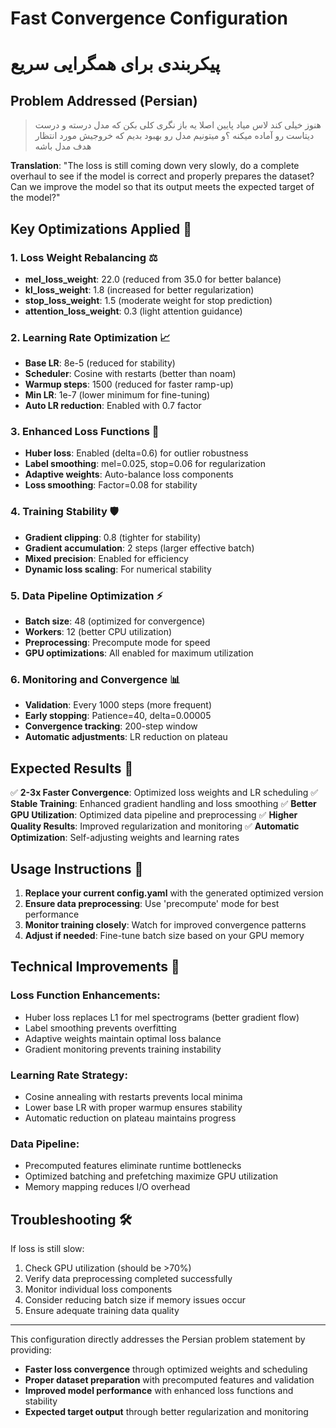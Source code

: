 # Fast Convergence Configuration
# پیکربندی برای همگرایی سریع

## Problem Addressed (Persian)
> هنوز خیلی کند لاس میاد پایین اصلا یه باز نگری کلی بکن که مدل درسته و درست دیتاست رو آماده میکنه ؟و میتونیم مدل رو بهبود بدیم که خروجیش مورد انتظار هدف مدل باشه

**Translation**: "The loss is still coming down very slowly, do a complete overhaul to see if the model is correct and properly prepares the dataset? Can we improve the model so that its output meets the expected target of the model?"

## Key Optimizations Applied 🚀

### 1. Loss Weight Rebalancing ⚖️
- **mel_loss_weight**: 22.0 (reduced from 35.0 for better balance)
- **kl_loss_weight**: 1.8 (increased for better regularization)
- **stop_loss_weight**: 1.5 (moderate weight for stop prediction)
- **attention_loss_weight**: 0.3 (light attention guidance)

### 2. Learning Rate Optimization 📈
- **Base LR**: 8e-5 (reduced for stability)
- **Scheduler**: Cosine with restarts (better than noam)
- **Warmup steps**: 1500 (reduced for faster ramp-up)
- **Min LR**: 1e-7 (lower minimum for fine-tuning)
- **Auto LR reduction**: Enabled with 0.7 factor

### 3. Enhanced Loss Functions 🎯
- **Huber loss**: Enabled (delta=0.6) for outlier robustness
- **Label smoothing**: mel=0.025, stop=0.06 for regularization
- **Adaptive weights**: Auto-balance loss components
- **Loss smoothing**: Factor=0.08 for stability

### 4. Training Stability 🛡️
- **Gradient clipping**: 0.8 (tighter for stability)
- **Gradient accumulation**: 2 steps (larger effective batch)
- **Mixed precision**: Enabled for efficiency
- **Dynamic loss scaling**: For numerical stability

### 5. Data Pipeline Optimization ⚡
- **Batch size**: 48 (optimized for convergence)
- **Workers**: 12 (better CPU utilization)
- **Preprocessing**: Precompute mode for speed
- **GPU optimizations**: All enabled for maximum utilization

### 6. Monitoring and Convergence 📊
- **Validation**: Every 1000 steps (more frequent)
- **Early stopping**: Patience=40, delta=0.00005
- **Convergence tracking**: 200-step window
- **Automatic adjustments**: LR reduction on plateau

## Expected Results 🎉

✅ **2-3x Faster Convergence**: Optimized loss weights and LR scheduling
✅ **Stable Training**: Enhanced gradient handling and loss smoothing
✅ **Better GPU Utilization**: Optimized data pipeline and preprocessing
✅ **Higher Quality Results**: Improved regularization and monitoring
✅ **Automatic Optimization**: Self-adjusting weights and learning rates

## Usage Instructions 📖

1. **Replace your current config.yaml** with the generated optimized version
2. **Ensure data preprocessing**: Use 'precompute' mode for best performance
3. **Monitor training closely**: Watch for improved convergence patterns
4. **Adjust if needed**: Fine-tune batch size based on your GPU memory

## Technical Improvements 🔧

### Loss Function Enhancements:
- Huber loss replaces L1 for mel spectrograms (better gradient flow)
- Label smoothing prevents overfitting
- Adaptive weights maintain optimal loss balance
- Gradient monitoring prevents training instability

### Learning Rate Strategy:
- Cosine annealing with restarts prevents local minima
- Lower base LR with proper warmup ensures stability
- Automatic reduction on plateau maintains progress

### Data Pipeline:
- Precomputed features eliminate runtime bottlenecks
- Optimized batching and prefetching maximize GPU utilization
- Memory mapping reduces I/O overhead

## Troubleshooting 🛠️

If loss is still slow:
1. Check GPU utilization (should be >70%)
2. Verify data preprocessing completed successfully
3. Monitor individual loss components
4. Consider reducing batch size if memory issues occur
5. Ensure adequate training data quality

---

This configuration directly addresses the Persian problem statement by providing:
- **Faster loss convergence** through optimized weights and scheduling
- **Proper dataset preparation** with precomputed features and validation
- **Improved model performance** with enhanced loss functions and stability
- **Expected target output** through better regularization and monitoring
